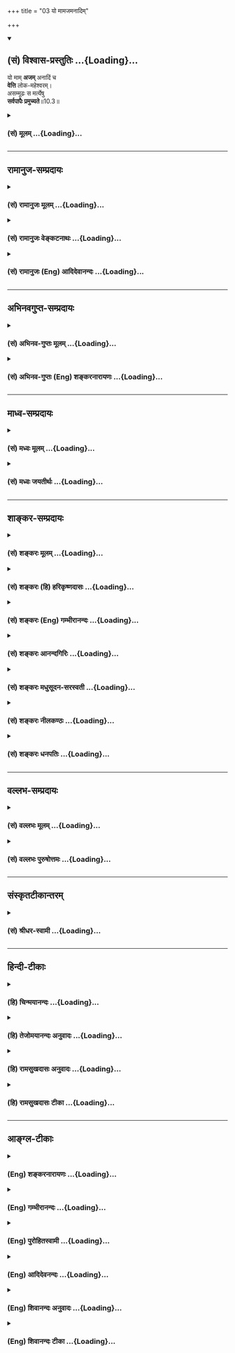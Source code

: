 +++
title = "03 यो मामजमनादिम्"

+++
<div class="js_include" newlevelforh1="2" title="(सं) विश्वास-प्रस्तुतिः" unfilled url="/mahAbhAratam/shlokashaH/06-bhIShma-parva/03-bhagavad-gItA-parva/saMskRtam/vishvAsa-prastutiH/10_vibhUti-vistAra-yoga/03_yo_mAmajamanAdim.md">
<details open><summary><h2>(सं) विश्वास-प्रस्तुतिः ...{Loading}...</h2></summary>

यो माम् **अजम्** अनादिं च  
**वेत्ति** लोक-महेश्वरम्।  
असम्मूढः स मर्त्येषु  
**सर्वपापैः प्रमुच्यते**॥10.3॥
</details>
</div>
<div class="js_include collapsed" newlevelforh1="3" title="(सं) मूलम्" unfilled url="/mahAbhAratam/shlokashaH/06-bhIShma-parva/03-bhagavad-gItA-parva/saMskRtam/mUlam/10_vibhUti-vistAra-yoga/03_yo_mAmajamanAdim.md">
<details><summary><h3>(सं) मूलम् ...{Loading}...</h3></summary>

यो मामजमनादिं च वेत्ति लोकमहेश्वरम्।  
असम्मूढः स मर्त्येषु सर्वपापैः प्रमुच्यते।।10.3।।
</details>
</div>


_________________
## रामानुज-सम्प्रदायः
<div class="js_include collapsed" newlevelforh1="3" title="(सं) रामानुजः मूलम्" unfilled url="/mahAbhAratam/shlokashaH/06-bhIShma-parva/03-bhagavad-gItA-parva/saMskRtam/rAmAnujaH/mUlam/10_vibhUti-vistAra-yoga/03_yo_mAmajamanAdim.md">
<details><summary><h3>(सं) रामानुजः मूलम् ...{Loading}...</h3></summary>

।।10.3।। न जायते इति अजः; अनेन विकारिद्रव्याद् अचेतनात् तत्संसृष्टात्
संसारिचेतनात् च विसजातीयत्वम् उक्तम् संसारिचेतनस्य हि
कर्मकृताचित्संसर्गो जन्म।  
  
**अनादिम्** इति अनेन पदेन आदिमतः अजात् मुक्तात्मनः विसजातीयत्वम् उक्तम्।
मुक्तात्मनो हि अजत्वम् आदिमत्; तस्य हेयसम्बन्धस्य पूर्ववृत्तत्वात्
तदर्हता अस्ति; अतः अनादिम् इति अनेन तदनर्हतया तत्प्रत्यनीकता
उच्यतेनिरवद्यम् (श्वे॰ उ॰ 6।19) इत्यादिश्रुत्या च। एवं
हेयसम्बन्धप्रत्यनीकस्वरूपतया तदनर्हं **मां लोकमहेश्वरं** लोकेश्वराणाम्
अपि ईश्वरं **मर्त्येषु असंमूढो यो वेत्ति** इतरसजातीयतया एकीकृत्य मोहः
संमोहः तद्रहितोऽसंमूढः स मद्भक्त्युत्पत्तिविरोधिभिः सर्वैः **पापैः
प्रमुच्यते।  
  
एतद् उक्तं भवति -- लोके मनुष्याणां राजा इतरमनुष्यसाजीतयः; केनचित् कर्मणा
तदाधिपत्यं प्राप्तः; तथा देवानाम् अधिपतिः अपि; तथा ब्रह्माण्डाधिपतिः अपि
इतरसंसारिसजातीयः तस्यापि भावनात्रयान्तर्गतत्वात्यो ब्रह्माणं विदधाति
(श्वे॰ उ॰ 6।18) इति श्रुतेः च। तथा अन्ये अपि ये केचन अणिमाद्यैश्वर्यं
प्राप्ताः। अयं तु लोकमहेश्वरः -- कार्यकारणावस्थाद् अचेतनाद् बद्धात्
मुक्तात् च चेतनाद् ईशितव्यात् सर्वस्मात्
निखिलहेयप्रत्यनीकानवधिकातिशयासंख्येयकल्याणैकतानतया नियमनैकस्वस्वभावतया च
विसजातीय इति; इतरसजातीयतामोहरहितो यो मां वेत्ति स सर्वैः पापैः
प्रमुच्यते इति। एवं स्वस्वभावानुसंधानेन भक्त्युत्पत्तिविरोधिपापनिरसनं
विरोधिनिरसनाद् एव अर्थतो भक्त्युत्पत्तिं च प्रतिपाद्य
स्वैश्वर्यस्वकल्याणगुणगणप्रपञ्चानुसंधानेन भक्तिवृद्धिप्रकारम् आह --**

</details>
</div>
<div class="js_include collapsed" newlevelforh1="3" title="(सं) रामानुजः वेङ्कटनाथः" unfilled url="/mahAbhAratam/shlokashaH/06-bhIShma-parva/03-bhagavad-gItA-parva/saMskRtam/rAmAnujaH/venkaTanAthaH/10_vibhUti-vistAra-yoga/03_yo_mAmajamanAdim.md">
<details><summary><h3>(सं) रामानुजः वेङ्कटनाथः ...{Loading}...</h3></summary>

  
  
।।10.3।। देवादिभिरप्यवेदनीयत्वकथनस्य वक्ष्यमाणोपयोगं व्यञ्जयन्यो माम्
इतिश्लोकाभिप्रेतमाह -- तदेतदिति। यो वेत्ति
इत्यनुवादरूपत्वप्रतीतावप्यर्थतः फलानुवादेनोपायविधाने
तात्पर्यमित्यभिप्रायेणउपायमाहेत्युक्तम्। अजशब्दस्य व्यवच्छेद्यप्रदर्शनाय
व्युत्पत्तिं तावदाहन जायत इत्यज इति। विशेषणसामर्थ्यफलितां
तदुचिताद्व्यवच्छेद्याद्व्यावृत्तिमाहअनेनेति। विकारिद्रव्यात्तत्संसृष्टादित्युभाभ्यां
व्यवच्छेदयोग्यत्वं दर्शितम्। अजो नित्यः शाश्वतः \[कठो.1।2।18\]
इत्यादिभिर्नित्यस्य जीवस्य
कथमचित्संसर्गमात्रेणाजशब्दव्यवच्छेद्यत्वमित्यत्राहसंसारिचेतनस्येति।
ईश्वरस्यापि सर्वशरीरतया,तत्तदचित्संसर्गस्य
विद्यमानत्वात्तद्व्युदासायकर्मकृतेत्युक्तम्। मुक्तस्यापि
स्वरूपानादित्वमस्ति ततः कथं व्यवच्छेद्यत्वमित्यत्राहमुक्तात्मनो
ह्यजत्वमादिमदिति। अजत्ववेषेणानादित्वमिह विवक्षितम्।
स्वरूपानाद्गित्वविवक्षायां तु पौनरुक्त्यमिति भावः।
मुक्तदशायामचित्संसर्गो नास्ति; प्राचीनसंसर्गविवक्षायां
बद्धादेर्व्यवच्छेदः स्यात् अतस्तदानीन्तनस्वरूपाद्व्यावृत्तिः कथमुक्ता
स्यादित्यत्राह -- तस्येति। सहकारिसन्निधौ कुर्वत्स्वभावत्वं
सहकार्यभावप्रयुक्तकार्याभाववत्त्वमपि हि योग्यतेत्यभिप्रायः।
कालविशेषावच्छेदरहितनिरवद्यत्वविधायकश्रुत्या च अयमर्थसिद्ध इत्याह --
निरवद्यमिति। अन्वयार्थमाह -- एवमिति। देवैर्महर्षिभिश्च दुर्लभं ज्ञानं
मन्दप्रज्ञेषु मर्त्येषु भाग्यवशात्कस्यचिज्जायत इति
निर्धारणार्थत्वमुचितम्। उत्तरार्धे च फलनिर्देशेनासम्मूढमर्त्यशब्दयोः
समुचितान्वयो नास्ति;यो मामेवमसम्मूढो जानाति पुरुषोत्तमम् \[15।19\] इति च
वक्ष्यमाणच्छायाऽत्र युक्तेत्यभिप्रायेणमर्त्येष्वसम्मूढो यो
वेत्तीत्युक्तम्। असम्मूढशब्दार्थं वक्तुमुपसर्गाभिप्रेतमर्थं व्यञ्जयति --
इतरेति। एतां विभूतिं योगं च मम यो वेत्ति तत्त्वतः। सोऽविकम्प्येन योगेन
युज्यते नात्र संशयः \[10।7\] इत्यनन्तरमेव वक्ष्यमाणत्वादत्रापि
तदुपयुक्तपापविमोक्ष एवाभिप्रेत
इत्यभिप्रायेणमद्भक्त्युत्पत्तिविरोधिभिरित्युक्तम्।  
  
लोकमहेश्वरे परस्मिन् प्रतिपन्ने चाप्रतिपन्ने च न सम्मोहप्रसङ्गः येन
तन्निषेधः स्यात्; कथं च ब्रह्मरुद्रसनकादिषु जीवत्सु परमपुरुषस्यैव
लोकमहेश्वरत्वम् कथं वा बद्धमुक्तविलक्षणत्वेऽपि
नित्यसूरिवर्गाद्व्यवच्छेदः इत्यादिशङ्कायां सम्मोहोदयतदभावप्रकारौ
विवृणोति -- एतदुक्तमिति। तत्तदधिपतीनामपि लोके
तत्तत्सजातीयत्वदर्शनादत्रापि सामान्यतोऽवगते शङ्कावकाशः।
मनुष्यदेवाधिपतिप्रभृतिवदण्डाधिपतिप्रभृतेरपि
कर्मविशेषमूलपरिमितदेशकालविषयभगवत्सङ्कल्पाधीनैश्वर्ययोगितया भगवत
एवोत्तरावधिरहितमैश्वर्यम्। लोकमहेश्वरशब्देन सर्वगोचरैश्वर्यस्य
विवक्षितत्वादेव नित्यानामपि व्यवच्छदसिद्धिरिति भावः। सजातीयस्य
कथमधिकत्वसिद्धिरित्यत्रोक्तंकेनचित्कर्मणेति। कथं
ब्रह्माण्डाधिपतेस्तदधीनस्वरूपस्थितिप्रवृत्तिभिरितरसंसारिभिः
साजात्यमित्यत्राहतस्यापीति। कर्मभावनाब्रह्मभावनोभयभावनेति भावनात्रयम्।
तेषामपि भावनात्रययोगादिकं भगवत्पराशरशौनकादिभिः प्रपञ्चितम् यथा
हिरण्यगर्भादीनुपक्रम्यअशुद्धास्ते समस्तास्तु देवाद्याः कर्मयोनयः
\[वि.पु.6।7।7\] इतिआब्रह्मस्तम्बपर्यन्ता जगदन्तर्व्यवस्थिताः। प्राणिनः
कर्मजनितसंसारवशवर्तिनः। यतस्ततो न ते ध्याने ध्यानिनामुपकारकाः इति।
प्रतिबुद्धैरनुपास्यत्वं भगवदधीनत्वं च पञ्चम एव वेदे सुव्यक्तंब्रह्माणं
शितिकण्ठं च याश्चान्या देवताः स्मृताः। प्रतिबुद्धा न सेवन्ते
यस्मात्परिमितं फलम् \[म.भा.12।341।36\]एतौ द्वौ विबुधश्रेष्ठौ
प्रसादक्रोधजौ स्मृतौ। तदादर्शितपन्थानौ सृष्टिसंहारकारकौ
\[म.भा.12।341।19\] इत्यादिभिः। भावनात्रयान्वयेन सह हिरण्यगर्भस्य
कार्यत्वादिसमुच्चयार्थः चशब्दः।
सनकसनत्कुमाररुद्रादिब्रह्मकुमारवर्गमभिप्रेत्याहतथान्येऽपीति। अणिमादीति
अणिमा महिमा च तथा लघिमा गरिमा वशित्वमैश्वर्यम्। प्राप्तिः प्राकाम्यं
चेत्यष्टैश्वर्याणि योगयुक्तस्य \[ \] तानि च
कर्माधीनभगवत्सङ्कल्पाधीनान्येव। रौद्रस्याणिमाद्यैश्वर्यस्य
क्वचिदकृत्रिमत्वोक्तिरपि जन्मप्रभृतिसिद्धतामाह अन्यथामहादेवः
सर्व(यज्ञे)मेधे महात्मा हुत्वाऽऽत्मानं देवदेवो बभूव \[म.भा.12।20।12\]
इत्यादिभिर्विरोधात्। लोकशब्दो लोक्यत इति व्युत्त्पत्त्या सर्वसङ्ग्राहक
इत्यभिप्रायेणाहकार्येति। निखिलेत्यादिकं
महच्छब्दस्याभिप्रेतविवरणम्नियमनैकस्वभावतयेति ईश्वरशब्दस्य।  
  

</details>
</div>
<div class="js_include collapsed" newlevelforh1="3" title="(सं) रामानुजः (Eng) आदिदेवानन्दः" unfilled url="/mahAbhAratam/shlokashaH/06-bhIShma-parva/03-bhagavad-gItA-parva/saMskRtam/rAmAnujaH/english/AdidevAnandaH/10_vibhUti-vistAra-yoga/03_yo_mAmajamanAdim.md">
<details><summary><h3>(सं) रामानुजः (Eng) आदिदेवानन्दः ...{Loading}...</h3></summary>

10.3 He who exists 'without being born' at any particular time unlike other beings is 'unborn' in the sense of being eternal. For, this attribute denotes a unie state distinct in kind both from insentient things which are subject to modifications, and from the self in Its state of involvement in Samsara when It is united with insentient matter. In that state the birth of the self involved in matter is generated by Karma. The temr 'Anadi', or without beginning, is used to distinguish the state of the Lord, which is distinct in kind, from that of the liberated state which is birthless but can be said to have a beginning. For, to the liberated self, the state of liberation has a beginning, because, in regard to this, conjunction with matter which deserves to be abandoned, existed previously. Hence the term 'Anadi'
implies that the Lord is without such conjunction and does not deserve the same description. The Sruti also says: 'Him who is stainless' (Sve.
U., 4.19). Thus, he who is undeluded among the mortals understands Me as
'the great Lord of the worlds,' as the Lord of the lords of the worlds.
My nature is incompatible with association with evil which has to be given up. What is called 'delusion' is the wrong knowledge of taking Me as one among other entities of the same kind. To be bereft of this delusion is to be 'undeluded'. Such a person is released from all sins which stand against the rise of Bhakti to Me. The meaning is this: In this world, the king who rules over men is only like all those men. He has become a ruler by some good Karma. Such is not the case with the Lord of the gods (the Supreme Being). Even the lord of the cosmic egg
(Brahma) is of the same class as other beings in Samsara, because he too is a created being coming within the threefold classification of beings according to the three innate tendencies for growth - namely Karma-bhavana, Brahma-bhavana and Ubhaya-bhavana. These three are described respectively as fitness to practise work alone, fitness to practise meditation alone and fitness to practise both together. Brahma comes under the third group. The Sruti also says, 'He who creates Brahma' (Sve. U., 6.18). The same is the case with all those who have acired the eight superhuman powers like becoming atomic etc. But I, the Supreme Being, is the great Lord of the worlds. He who is not subject to the delusion of regarding Me as of the same order as others, - such a person knows Me as distinct in kind from non-conscient matter in its states as cause and effect, from the self whether bound or free, and from everything else, on account of all of them being subject to My control. I am antagonistic to all that is evil and I am the sole centre of innumerable auspicious attributes, unsurpassed and incomparable. It is also My inherent nature to be the controller of everything. One who understands Me to be all this is released from every sin. Thus, after showing the annihilation, by meditation on His nature, of all evil impeding the rise of Bhakti, and also of the rise of devotion, through implication, by the destruction of such opposing factors, Sri Krsna now explains the way in which Bhakti develops by meditation on His sovereign power and on the multitude of His auspicious attributes:

</details>
</div>


_________________
## अभिनवगुप्त-सम्प्रदायः
<div class="js_include collapsed" newlevelforh1="3" title="(सं) अभिनव-गुप्तः मूलम्" unfilled url="/mahAbhAratam/shlokashaH/06-bhIShma-parva/03-bhagavad-gItA-parva/saMskRtam/abhinava-guptaH/mUlam/10_vibhUti-vistAra-yoga/03_yo_mAmajamanAdim.md">
<details><summary><h3>(सं) अभिनव-गुप्तः मूलम् ...{Loading}...</h3></summary>

।।10.1 -- 10.5।। प्राक्तनैर्नवभिरध्यायैर्य एवार्थो लक्षितः; स एव
प्रतिपदपाठैरस्मिन्नध्याये प्रतायते। तथा चाह -- भूय एव इति। उक्तमेवार्थं
स्फुटीकर्तुं +++(;N;K विस्पष्टीकर्तुं)+++ पुनः कथ्यमानं श्रृण्विति। अर्जुनोऽपि
एवमेवाभिधास्यति भूयः कथय +++(X; 18)+++ इति। इत्यध्यायतात्पर्यम्। शिष्टं
निगदव्याख्यातमिति ( -- व्याख्यानमिति) किं पुनरुक्तेन सन्दिग्धं तु
निर्णेष्यते। भूय इत्यादि पृथग्विधा इत्यन्तम्। असंमोहः उत्साहः।

</details>
</div>
<div class="js_include collapsed" newlevelforh1="3" title="(सं) अभिनव-गुप्तः (Eng) शङ्करनारायणः" unfilled url="/mahAbhAratam/shlokashaH/06-bhIShma-parva/03-bhagavad-gItA-parva/saMskRtam/abhinava-guptaH/english/shankaranArAyaNaH/10_vibhUti-vistAra-yoga/03_yo_mAmajamanAdim.md">
<details><summary><h3>(सं) अभिनव-गुप्तः (Eng) शङ्करनारायणः ...{Loading}...</h3></summary>

10.3 See Comment under 10.5

</details>
</div>


_________________
## माध्व-सम्प्रदायः
<div class="js_include collapsed" newlevelforh1="3" title="(सं) मध्वः मूलम्" unfilled url="/mahAbhAratam/shlokashaH/06-bhIShma-parva/03-bhagavad-gItA-parva/saMskRtam/madhvaH/mUlam/10_vibhUti-vistAra-yoga/03_yo_mAmajamanAdim.md">
<details><summary><h3>(सं) मध्वः मूलम् ...{Loading}...</h3></summary>

।।10.3।। अनश्चेष्टयिता आदिश्च सर्वस्येत्यनादिः। अजत्वेन सिद्धेरितरस्य।

</details>
</div>
<div class="js_include collapsed" newlevelforh1="3" title="(सं) मध्वः जयतीर्थः" unfilled url="/mahAbhAratam/shlokashaH/06-bhIShma-parva/03-bhagavad-gItA-parva/saMskRtam/madhvaH/jayatIrthaH/10_vibhUti-vistAra-yoga/03_yo_mAmajamanAdim.md">
<details><summary><h3>(सं) मध्वः जयतीर्थः ...{Loading}...</h3></summary>

।।10.3।। अजशब्दागतार्थतयाऽनादिशब्दं व्याचष्टे -- **अन** इति।
सर्वस्येत्युभयशेषः। अन्तर्णीतण्यर्थादनतेः पचाद्यच्। न विद्यते
आदिकारणमस्येत्यनादिरिति अन्ये; तदसत् आर्थिकपुनरुक्तेरपरिहारादित्याह --
**अजत्वेने**ति। इतरस्य कारणराहित्यस्य। अजत्वे हेतुरयमुच्यत इति चेत्;
मेवम् तज्ज्ञापकविभक्त्याद्यभावात्। गत्यन्तराभावे हि गमनिकैषा। चेष्ट
कत्वं प्रागनुक्तं कथमनूद्यते इति चेत्; न प्रभावे सर्वस्यान्तर्भावात्।

</details>
</div>


_________________
## शाङ्कर-सम्प्रदायः
<div class="js_include collapsed" newlevelforh1="3" title="(सं) शङ्करः मूलम्" unfilled url="/mahAbhAratam/shlokashaH/06-bhIShma-parva/03-bhagavad-gItA-parva/saMskRtam/shankaraH/mUlam/10_vibhUti-vistAra-yoga/03_yo_mAmajamanAdim.md">
<details><summary><h3>(सं) शङ्करः मूलम् ...{Loading}...</h3></summary>

।।10.3।। --,**यः माम् अजम् अनादिं** च; यस्मात् अहम् आदिः देवानां
महर्षीणां च; न मम अन्यः आदिः विद्यते अतः अहम् अजः अनादिश्च अनादित्वम्
अजत्वे हेतुः; तं माम् अजम् अनादिं च यः **वेत्ति** विजानाति
**लोकमहेश्वरं** लोकानां महान्तम् ईश्वरं तुरीयम् अज्ञानतत्कार्यवर्जितम्
**असंमूढः** संमोहवर्जितः **सः मर्त्येषु** मनुष्येषु; **सर्वपापैः**
सर्वैः पापैः मतिपूर्वामतिपूर्वकृतैः **प्रमुच्यते**
प्रमोक्ष्यते।। इतश्चाहं महेश्वरो लोकानाम् --,

</details>
</div>
<div class="js_include collapsed" newlevelforh1="3" title="(सं) शङ्करः (हि) हरिकृष्णदासः" unfilled url="/mahAbhAratam/shlokashaH/06-bhIShma-parva/03-bhagavad-gItA-parva/saMskRtam/shankaraH/hindI/harikRShNadAsaH/10_vibhUti-vistAra-yoga/03_yo_mAmajamanAdim.md">
<details><summary><h3>(सं) शङ्करः (हि) हरिकृष्णदासः ...{Loading}...</h3></summary>

।।10.3।। तथा --, क्योंकि मैं महर्षियोंका और देवोंका आदिकारण हूँ; मेरा आदि
दूसरा कोई नहीं है; इसलिये मैं अजन्मा और अनादि हूँ। अनादित्व ही जन्मरहित
होनेमें कारण है। इस प्रकार जो मुझे जन्मरहित अनादि और लोकोंका महान् ईश्वर
अर्थात् अज्ञान और उसके कार्यसे रहित ( जाग्रत; स्वप्न; सुषुप्ति -- इन
तीनों अवस्थाओंसे अतीत ) चतुर्थ अवस्थायुक्त जानता है; वह ( इस प्रकार
जाननेवाला ) मनुष्योंमें ज्ञानी है अर्थात् मोहसे रहित श्रेष्ठ पुरुष है और
वह जानबूझकर किये हुए या बिना जाने किये हुए सभी पापोंसे मुक्त हो जाता है।

</details>
</div>
<div class="js_include collapsed" newlevelforh1="3" title="(सं) शङ्करः (Eng) गम्भीरानन्दः" unfilled url="/mahAbhAratam/shlokashaH/06-bhIShma-parva/03-bhagavad-gItA-parva/saMskRtam/shankaraH/english/gambhIrAnandaH/10_vibhUti-vistAra-yoga/03_yo_mAmajamanAdim.md">
<details><summary><h3>(सं) शङ्करः (Eng) गम्भीरानन्दः ...{Loading}...</h3></summary>

10.3 Yah, he who; vetti, knows; mam, Me; ajam, the birthless; and
anadim, the beginningless: Since I am the source of the gods and the
great sages, and nothing else exists as My origin, therefore I am
birthless and beginningless. Being without an origin is the cause of
being birthless. He who knows Me who am thus birthless and
beginningless, and loka-maheswaram, the great Lord of the worlds, the
transcendental One devoid of ignorance and its effects; sah, he; the
asammudhah, undeluded one; martyesu, among mortals, among human beings;
pramucyate, becomes freed; sarva-papaih, from all sins-committed
knowingly or unknowingly. 'For the following reason also I am the great
Lord of the worlds:'

</details>
</div>
<div class="js_include collapsed" newlevelforh1="3" title="(सं) शङ्करः आनन्दगिरिः" unfilled url="/mahAbhAratam/shlokashaH/06-bhIShma-parva/03-bhagavad-gItA-parva/saMskRtam/shankaraH/AnandagiriH/10_vibhUti-vistAra-yoga/03_yo_mAmajamanAdim.md">
<details><summary><h3>(सं) शङ्करः आनन्दगिरिः ...{Loading}...</h3></summary>

।।10.3।। इतश्च कश्चिदेव भगवत्प्रभावं वेत्तीत्याह -- **किञ्चेति।** कोऽसौ
प्रभावो भगवतो यं बहवो न विदुरित्यपेक्षायां पारमार्थिकं प्रभावं तद्धीफलं
च कथयति -- **यो मामिति।** पदद्वयापौनरुक्त्यमाह -- **अनादित्वमिति।**

</details>
</div>
<div class="js_include collapsed" newlevelforh1="3" title="(सं) शङ्करः मधुसूदन-सरस्वती" unfilled url="/mahAbhAratam/shlokashaH/06-bhIShma-parva/03-bhagavad-gItA-parva/saMskRtam/shankaraH/madhusUdana-sarasvatI/10_vibhUti-vistAra-yoga/03_yo_mAmajamanAdim.md">
<details><summary><h3>(सं) शङ्करः मधुसूदन-सरस्वती ...{Loading}...</h3></summary>

।।10.3।। महाफलत्वाच्च कश्चिदेव भगवतः प्रभावं वेत्तीत्याह --
सर्वकारणत्वान्न विद्यते आदिः कारणं यस्य तमनादिं अनादित्वादजं जन्मशून्यं
लोकानां महान्तमीश्वरं च मां यो वेत्ति स मर्त्येषु मनुष्येषु मध्ये
असंमूढः सन्मोहवर्जितः सर्वैः पापैर्मतिपूर्वकृतैरपि प्रमुच्यते प्रकर्षेण
कारणोच्छेदात्तत्संस्काराभावरूपेण मुच्यते मुक्तो भवति।

</details>
</div>
<div class="js_include collapsed" newlevelforh1="3" title="(सं) शङ्करः नीलकण्ठः" unfilled url="/mahAbhAratam/shlokashaH/06-bhIShma-parva/03-bhagavad-gItA-parva/saMskRtam/shankaraH/nIlakaNThaH/10_vibhUti-vistAra-yoga/03_yo_mAmajamanAdim.md">
<details><summary><h3>(सं) शङ्करः नीलकण्ठः ...{Loading}...</h3></summary>

।।10.3।। कस्तर्हि त्वां वेत्तीत्यत आह -- **य इति।** योऽसंमूढः स मां
वेत्ति। स एव सर्वपापैः प्रमुच्यत इति संबन्धः।
जडाजडयोर्बुद्ध्यात्मनोरेकीभावेनान्योन्याध्यासलक्षणेन मूढः
संमूढस्तद्विपरीतोऽसंमूढस्तत्त्वज्ञानेन बाधिताध्यासः स
एवात्मवित्त्वादितरस्य जनिमनुभवन् मां प्रत्यगात्मानं लोकमहेश्वरमनादिं
आदिः कारणं तच्छून्यमतएवाजमजातं वेत्ति स सर्वैः कृतैः क्रियमाणैर्वा पापैः
प्रमुच्यते मर्त्येषु मध्ये।

</details>
</div>
<div class="js_include collapsed" newlevelforh1="3" title="(सं) शङ्करः धनपतिः" unfilled url="/mahAbhAratam/shlokashaH/06-bhIShma-parva/03-bhagavad-gItA-parva/saMskRtam/shankaraH/dhanapatiH/10_vibhUti-vistAra-yoga/03_yo_mAmajamanAdim.md">
<details><summary><h3>(सं) शङ्करः धनपतिः ...{Loading}...</h3></summary>

।।10.3।। अजत्वेन सर्वभूतमहेश्वरत्वेन च मज्ज्ञानं केषांचिदसंमूढानां
सुरादीनां भवति तु एतावानीश्वर प्रभावः इदं परमेश्वरस्य
जन्मेत्यतस्तावज्ज्ञानेन केवलं सर्वपापैः प्रमुच्यन्ते नतु प्रभववर्णने
शक्ता भवन्तीत्यतः स्वप्रभवमहमेव वक्ष्यामीत्यभिप्रायेणाह -- य इति। यो
मानीश्वरं सर्वकारणं कारणवर्जितमतएवाजमुत्पत्तिरहितं लोकानां महान्तमीश्वरं
निरति शयैस्वर्यवन्तं वेत्ति परमात्मानादित्वेनाजः सर्वलोकमहेश्वर इति यो
जानाति स मर्त्येषु असंमूढः। संमोहो नाम देहेन्द्रियादिविलक्षण
ईश्वरादिभिन्नोऽकर्ताऽभोक्ता चाहमिति स्वस्वरुपास्फुरणं तेन मत्कृपया रहितः
सर्वैः ज्ञाताज्ञातै संचितक्रियमाणैः
प्रकर्षेणाविद्यानिवृत्तिपूर्वकमुच्यते।

</details>
</div>


_________________
## वल्लभ-सम्प्रदायः
<div class="js_include collapsed" newlevelforh1="3" title="(सं) वल्लभः मूलम्" unfilled url="/mahAbhAratam/shlokashaH/06-bhIShma-parva/03-bhagavad-gItA-parva/saMskRtam/vallabhaH/mUlam/10_vibhUti-vistAra-yoga/03_yo_mAmajamanAdim.md">
<details><summary><h3>(सं) वल्लभः मूलम् ...{Loading}...</h3></summary>

।।10.3।। अत एव मन्त्रद्रष्टृभिरप्यनुलभ्यमानप्रभवत्वादहमज एव
श्रौतानुभवगम्यः; अन्यत्तु गुणप्रकृतिवियदादि जायते एवमतः तस्माद्वा
एतस्मादात्मन आकाशः सम्भूतः \[तै.उ.2।1\] इत्यादिश्रुतेः। तत्संसृष्टा
जीवाश्च हिरण्यगर्भः समवर्त्तताग्रे भूतस्य जातः पतिरेक आसीत्
\[ऋक्सं.8।7।3।1यजुस्सं.23।1\] इत्यादिश्रुतेः। अनादिरप्यहमेव मुक्तात्मा
अजो भवामि। यद्यपि नचाऽनादिरित्येतदर्थमुक्तमनादिरिति अन्यथा
एकार्थवाचकत्वे पृथङ्निरूपणं न कृतं स्यात्। अतएवाधस्ताज्जाता गुणसंसृष्टाः
सर्वे ये लोकास्तेषां **2महाश्वरो  
  
नियन्ताऽहं इत्येवम्भूतं मां मर्त्येष्वसम्मूढा यो वेत्ति मर्त्येषु
स्वेच्छया** 2सर्वे रर्थे2 **विजातीयविलक्षणं वेत्ति स सर्वपापैः
संसारहेतुभूतैः भक्त्युत्पात्ताविरोधिभिः** **प्रमुच्यत इति तथा ज्ञान
तवास्तु इति भावः।**

</details>
</div>
<div class="js_include collapsed" newlevelforh1="3" title="(सं) वल्लभः पुरुषोत्तमः" unfilled url="/mahAbhAratam/shlokashaH/06-bhIShma-parva/03-bhagavad-gItA-parva/saMskRtam/vallabhaH/puruShottamaH/10_vibhUti-vistAra-yoga/03_yo_mAmajamanAdim.md">
<details><summary><h3>(सं) वल्लभः पुरुषोत्तमः ...{Loading}...</h3></summary>

  
  
।।10.3।। एवं स्वकृपां विना स्वाज्ञानात् देवानां देवत्वमपि जातं
व्यर्थमेवेत्युक्त्वा स्वकृपया ज्ञानेन मनुष्याणामप्युत्तमत्वं भवतीत्याह
-- यो मामजमिति। यो मां मनुष्येषु च अजं जन्मादिदोषरहितम्; अनादिं
लीलादिभिर्नित्यमेवम्भूतमेव लोकमहेश्वरं लोकानां परमेश्वरं
कर्तुमन्यथाकर्तुं समर्थम्; असम्मूढः प्रमादरहितः सन् जानाति स सर्वपापैः
मद्भक्तिप्रतिबन्धरूपैः प्रमुच्यते प्रकर्षेण मुच्यतेः मनुष्यभावरहितो
देवरूपो भवतीत्यर्थः।  
  

</details>
</div>


_________________
## संस्कृतटीकान्तरम्
<div class="js_include collapsed" newlevelforh1="3" title="(सं) श्रीधर-स्वामी" unfilled url="/mahAbhAratam/shlokashaH/06-bhIShma-parva/03-bhagavad-gItA-parva/saMskRtam/shrIdhara-svAmI/10_vibhUti-vistAra-yoga/03_yo_mAmajamanAdim.md">
<details><summary><h3>(सं) श्रीधर-स्वामी ...{Loading}...</h3></summary>

।।10.3।। एवंभूतात्मज्ञाने फलमाह **-- यो मामिति।** सर्वकारणत्वादेव न
विद्यते आदिः कारणं यस्य तमनादिम्। अतएवाजं जन्मशून्यं लोकानां महेश्वरं च
मां यो वेत्ति स मनुष्येष्वसंमूढः संमोहरहतिः सन्सर्वपापैः प्रमुच्यते।

</details>
</div>


_________________
## हिन्दी-टीकाः
<div class="js_include collapsed" newlevelforh1="3" title="(हि) चिन्मयानन्दः" unfilled url="/mahAbhAratam/shlokashaH/06-bhIShma-parva/03-bhagavad-gItA-parva/hindI/chinmayAnandaH/10_vibhUti-vistAra-yoga/03_yo_mAmajamanAdim.md">
<details><summary><h3>(हि) चिन्मयानन्दः ...{Loading}...</h3></summary>

।।10.3।। जो मुझे जानता है यह जानना केवल भावना के प्रवाह में अथवा बुद्धि
के विचारों से जानना नहीं है; वरन् यह पूर्ण और वास्तविक आत्मानुभूति है;
जो आत्मा के साथ घनिष्ठ तादात्म्य के क्षणों में होती है। आत्मा को किसी
दृश्य के समान नहीं किन्तु स्वस्वरूप से इस प्रकार जानना है कि वह अजन्मा;
अनादि और सर्वलोकमहेश्वर है। जो लोग वेदान्त दर्शन की प्राचीन परम्परा से
कुछ परिचित हैं; उनके लिए उपर्युक्त ये तीन विशेषण अत्यन्त सारगर्भित हैं;
जबकि उससे अनभिज्ञ लोगों को ये विशेषण निरर्थक ही प्रतीत होंगे। अनात्म जड़
जगत् परिच्छिन्न है; जहाँ कि प्रत्येक वस्तु; प्राणी या अनुभव अनित्य हैं;
अर्थात् समस्त वस्तुएं आदि (जन्म) और अन्त (मत्यु) से युक्त हैं। असीम अनन्त
परमात्मा का कभी जन्म नहीं हो सकता; क्योंकि जो उत्पन्न हुआ है; वह
परिच्छिन्न है और किसी भी परिच्छिन्न वस्तु में अनन्त तत्त्व कभी अपने
अनन्त स्वरूप में व्यक्त नहीं हो सकता। स्थाणु (स्तम्भ) में जब भ्रान्ति से
पुरुष (या प्रेत) की प्रतीति होती है; तब पुरुष का नाश (अप्रतीति) हो सकता
है; क्योंकि वह उत्पन्न हुआ था। परन्तु; वास्तव में यह नहीं कहा जा सकता कि
स्थाणु ने प्रेत को जन्म दिया; अथवा स्तम्भ से प्रेत की उत्पत्ति हुई।
स्थाणु तो वहाँ पहले भी था; है और रहेगा। आत्मा नित्य सनातन है; इसलिए वह
जन्मरहित है। अन्य वस्तुओं का जन्म; स्थिति और नाश इस आत्मा में ही होता
है। तरंगे समुद्र से उत्पन्न होती हैं; परन्तु समुद्र स्वयं अजन्मा है।
प्रत्येक तरंग का आदि है; मध्य है और अन्त भी। किन्तु उन सबका सारतत्त्व इन
समस्त विकारों से सर्वथा मुक्त है और इसलिए; इस श्लोक में आत्मा को अनादि
विशेषण दिया गया है। लोकमहेश्वर लोक शब्द का अर्थ जगत् करने से इस संस्कृत
शब्द के व्यापक आशय की उपेक्षा हो जाती है। लोक शब्द जिस धातु से बनता है
उसका अर्थ है देखना; अनुभव करना। अत इसका सम्पूर्ण अर्थ होगा अनुभव का
क्षेत्र। हमारे दैनिक जीवन में भी इसी अर्थ में लोक शब्द का प्रयोग किया
जाता है; जैसे धनवानों का लोक; अपराधियों का लोक; विद्यार्थी लोक; कवियों
का लोक आदि। इसलिए; उसके व्यापक अर्थ में लोक शब्द से मात्र भौतिक जगत् ही
नहीं; बल्कि भावनाओं एवं विचारों के जगत् का भी बोध होता है। इस प्रकार;
मेरा लोक वह है; जो मैं अपने शरीर; मन और बुद्धि के द्वारा अनुभव करता हूँ।
यह तो स्पष्ट है कि जब तक मुझे इनका निरन्तर भान नहीं होता तब तक ये अनुभव
मेरे नहीं हो सकते। यह चैतन्य तत्त्व; जिसके कारण ही मैं जीता हूँ और जगत्
का अनुभव करता हूँ; वास्तव में मेरे लोक का ईश्वर होना ही चाहिए। जो मेरे
व्यष्टि के विषय में सत्य है; वही जगत् के समस्त प्राणियों के विषय में भी
सत्य है; क्योंकि आत्मा सर्वत्र एक ही है। इस समष्टि लोक का शासक; महान्
ईश्वर स्वयं परमात्मा ही हो सकता है। यह लोक महेश्वर शब्द का वास्तविक अर्थ
है। ईश्वर कोई निरंकुश एवं क्रूर शासक अथवा आकाश में बैठा कोई सुल्तान
नहीं। आत्मा हमारे लोक का ईश्वर ऐसे ही है; जैसे; दिन के समय सूर्य इस
बाह्य जगत् का स्वामी है; क्योंकि वही जगत् को प्रकाशित करता है। जो मुझे
अजन्मा; अनादि और लोक महेश्वर के रूप में जानता है; वह संमोहरहित हो जाता
है। स्थाणु में प्रेत देखकर भयभीत व्यक्ति जैसे ही उस स्थाणु को पहचानता
है; वैसे ही वह मोह और भ्रान्ति से मुक्त हो जाता है। हिन्दू धर्म में पाप
की कल्पना किसी विकराल अवश्यंभाविता का भयंकर चित्र नहीं है। मनुष्य अपने
पापों के लिए दण्डित नहीं; वरन् अपने पापों के द्वारा ही दण्डित होता है।
पाप वह स्वअपमानजनक कर्म है; जिसका कारण है मनुष्य को अपने वास्तविक स्वरूप
का अज्ञान। जब कोई व्यक्ति अपने शुद्ध आत्मस्वरूप से भटक कर दूर चला जाता
है; तब वह जगत् की घटनाओं के साथ तादात्म्य कर सुखदुख का अनुभव करता है। वह
जगत् में इस प्रकार व्यवहार करता है; मानो वह एक घृणित मांसपिण्ड ही है;
अथवा स्पन्दनशील भावनाओं की गठरी अथवा विचारों का समूह मात्र है। उसका यह
व्यवहार अपनी एकमेव अद्वितीय ईश्वरीय; दिव्य प्रतिष्ठा का अपमान ही है। ऐसे
कर्म और विचार मनुष्य को निम्न स्तर के भोगों में आसक्त कर बाँध देते हैं;
जिसके कारण वह उनसे ऊपर उठकर वास्तविक पूर्णत्व के शिखर तक कभी नहीं पहुँच
पाता। आत्मस्वरूप को पहचान कर उसमें दृढ़ निष्ठा प्राप्त कर लेने पर वह
व्यक्ति पुन कभी पापकर्म में प्रवृत्त नहीं होता। पापवृत्तियाँ वे विषैले
फोड़े हैं; जिनके कारण हम अपनी परिच्छिन्नताओं की पीड़ा और बंधनों के दुख
सहते रहते हैं। जिस क्षण हम अपने आत्मस्वरूप को पहचानते हैं कि वह अजन्मा
और अनादि है तथा उसका विकारी और विनाशी उपाधियों के साथ कोई सम्बन्ध नहीं
है; उस समय हम वह सब कुछ प्राप्त कर लेते हैं जो जीवन में प्राप्तव्य है;
और वह सब कुछ जान लेते हैं जो ज्ञातव्य है। ऐसा सम्यक् तत्त्वदर्शी पुरुष
स्वयं ही लोकमहेश्वर बन जाता है। निम्न कारण से भी आत्मा लोकमहेश्वर है --

</details>
</div>
<div class="js_include collapsed" newlevelforh1="3" title="(हि) तेजोमयानन्दः अनुवादः" unfilled url="/mahAbhAratam/shlokashaH/06-bhIShma-parva/03-bhagavad-gItA-parva/hindI/tejomayAnandaH/anuvAdaH/10_vibhUti-vistAra-yoga/03_yo_mAmajamanAdim.md">
<details><summary><h3>(हि) तेजोमयानन्दः अनुवादः ...{Loading}...</h3></summary>

।।10.3।। जो मुझे अजन्मा, अनादि और लोकों के महान् ईश्वर के रूप में जानता
है, र्मत्य मनुष्यों में ऐसा संमोहरहित (ज्ञानी) पुरुष सब पापों से मुक्त
हो जाता है।।

</details>
</div>
<div class="js_include collapsed" newlevelforh1="3" title="(हि) रामसुखदासः अनुवादः" unfilled url="/mahAbhAratam/shlokashaH/06-bhIShma-parva/03-bhagavad-gItA-parva/hindI/rAmasukhadAsaH/anuvAdaH/10_vibhUti-vistAra-yoga/03_yo_mAmajamanAdim.md">
<details><summary><h3>(हि) रामसुखदासः अनुवादः ...{Loading}...</h3></summary>

।।10.3।। जो मनुष्य मुझे अजन्मा, अनादि और सम्पूर्ण लोकोंका महान् ईश्वर
जानता है अर्थात् दृढ़तासे मानता है, वह मनुष्योंमें असम्मूढ़ (जानकार) है
और वह सम्पूर्ण पापोंसे मुक्त हो जाता है।

</details>
</div>
<div class="js_include collapsed" newlevelforh1="3" title="(हि) रामसुखदासः टीका" unfilled url="/mahAbhAratam/shlokashaH/06-bhIShma-parva/03-bhagavad-gItA-parva/hindI/rAmasukhadAsaH/TIkA/10_vibhUti-vistAra-yoga/03_yo_mAmajamanAdim.md">
<details><summary><h3>(हि) रामसुखदासः टीका ...{Loading}...</h3></summary>

।।10.3।।***व्याख्या --'*यो मामजमनादिं च वेत्ति लोकमहेश्वरम्'--** पीछेके
श्लोकमें भगवान्के प्रकट होनेको जाननेका विषय नहीं बताया है। इस विषयको तो
मनुष्य भी नहीं जानता, पर जितना जाननेसे मनुष्य अपना कल्याण कर ले, उतना तो
वह जान ही सकता है। वह जानना अर्थात् मानना यह है कि भगवान् अज अर्थात्
जन्मरहित हैं। वे अनादि हैं अर्थात् यह जो काल कहा जाता है, जिसमें
आदि-अनादि शब्दोंका प्रयोग होता है, भगवान् उस कालके भी काल हैं। उन
कालातीत भगवान्में कालका भी आदि और अन्त हो जाता है। भगवान् सम्पूर्ण
लोकोंके महान् ईश्वर हैं अर्थात् स्वर्ग, पृथ्वी और पातालरूप जो त्रिलोकी
है तथा उस त्रिलोकीमें जितने प्राणी हैं और उन प्राणियोंपर शासन करनेवाले
(अलग-अलग अधिकार-प्राप्त) जितने ईश्वर (मालिक) हैं, उन सब ईश्वरोंके भी
महान् ईश्वर भगवान् हैं। इस प्रकार जाननेसे अर्थात् श्रद्धा-विश्वासपूर्वक
दृढ़तासे माननेसे मनुष्यको भगवान्के अज, अविनाशी और लोकमहेश्वर होनेमें कभी
किञ्चिन्मात्र भी सन्देह नहीं होता।

</details>
</div>


_________________
## आङ्ग्ल-टीकाः
<div class="js_include collapsed" newlevelforh1="3" title="(Eng) शङ्करनारायणः" unfilled url="/mahAbhAratam/shlokashaH/06-bhIShma-parva/03-bhagavad-gItA-parva/english/shankaranArAyaNaH/10_vibhUti-vistAra-yoga/03_yo_mAmajamanAdim.md">
<details><summary><h3>(Eng) शङ्करनारायणः ...{Loading}...</h3></summary>

10.3. Whosoever knows Me as the unborn and beginningless Absolute Lord of the universe, that person, not deluded among the mortals, is delivered from all sins.

</details>
</div>
<div class="js_include collapsed" newlevelforh1="3" title="(Eng) गम्भीरानन्दः" unfilled url="/mahAbhAratam/shlokashaH/06-bhIShma-parva/03-bhagavad-gItA-parva/english/gambhIrAnandaH/10_vibhUti-vistAra-yoga/03_yo_mAmajamanAdim.md">
<details><summary><h3>(Eng) गम्भीरानन्दः ...{Loading}...</h3></summary>

10.3 He who knows Me-the birthless, the beginningless, and the great Lord of the worlds, he, the undeluded one among mortals, becomes freed from all sins.

</details>
</div>
<div class="js_include collapsed" newlevelforh1="3" title="(Eng) पुरोहितस्वामी" unfilled url="/mahAbhAratam/shlokashaH/06-bhIShma-parva/03-bhagavad-gItA-parva/english/purohitasvAmI/10_vibhUti-vistAra-yoga/03_yo_mAmajamanAdim.md">
<details><summary><h3>(Eng) पुरोहितस्वामी ...{Loading}...</h3></summary>

10.3 He who knows Me as the unborn, without beginning, the Lord of the universe, he, stripped of his delusion, becomes free from all conceivable sin.

</details>
</div>
<div class="js_include collapsed" newlevelforh1="3" title="(Eng) आदिदेवनन्दः" unfilled url="/mahAbhAratam/shlokashaH/06-bhIShma-parva/03-bhagavad-gItA-parva/english/AdidevanandaH/10_vibhUti-vistAra-yoga/03_yo_mAmajamanAdim.md">
<details><summary><h3>(Eng) आदिदेवनन्दः ...{Loading}...</h3></summary>

10.3 He who knows Me as unborn and without a beginning and the great Lord of the worlds - he among the mortals is undeluded and is released from every sin.

</details>
</div>
<div class="js_include collapsed" newlevelforh1="3" title="(Eng) शिवानन्दः अनुवादः" unfilled url="/mahAbhAratam/shlokashaH/06-bhIShma-parva/03-bhagavad-gItA-parva/english/shivAnandaH/anuvAdaH/10_vibhUti-vistAra-yoga/03_yo_mAmajamanAdim.md">
<details><summary><h3>(Eng) शिवानन्दः अनुवादः ...{Loading}...</h3></summary>

10.3 He who knows Me as unborn and beginningless, as the great Lord of the worlds, he, among mortals, is undeluded and he is liberated from all sins.

</details>
</div>
<div class="js_include collapsed" newlevelforh1="3" title="(Eng) शिवानन्दः टीका" unfilled url="/mahAbhAratam/shlokashaH/06-bhIShma-parva/03-bhagavad-gItA-parva/english/shivAnandaH/TIkA/10_vibhUti-vistAra-yoga/03_yo_mAmajamanAdim.md">
<details><summary><h3>(Eng) शिवानन्दः टीका ...{Loading}...</h3></summary>

10.3 यः who; माम् Me; अजम् unborn; अनादिम् beginningless; च and; वेत्ति
knows; लोकमहेश्वरम् the great Lord of the worlds; असम्मूढः undeluded; सः
he; मर्त्येषु amongst mortals; सर्वपापैः from all sins; प्रमुच्यते is liberated. Commentary As the Supreme Being is the cause of all the worlds; He is beginningless. As He is the source of the gods and the great sages; there is no source for His existence. As He is beginningless He is unborn. He is the great Lord of all the worlds.Asammudhah Undeluded. He who has realised that his own innermost Self is not different from the Supreme Self is an undeluded person.
Through the removal of ignorance the delusion which is of the form of mutual superimposition between the Self and the notSelf is also removed.
He is freed from all sins done consciously or unconsciously in the three periods of time.The ignorant man removes his sins through the performance of expiatory acts (Prayaschitta) and enjoyment of the results. But he is not completely freed from all sins because he continues to do sinful actions through the force of evil Samskaras or impressions because he has not eradicated ignorance; the root cause of all sins; and its effect; egoism and superimposition or the feeling of I in the physical body. As he dies; swayed by the forces of evil Samskaras; he engages himself in doing sinful actions in the next birth.
But the sage of Selfrealisation is completely liberated from,all sins because ignorance; the root cause of all sins; and its effect; viz.; the mistaken notion that the body is the Self on account of mutual superimposition between the Self and the notSelf; is eradicated in toto along with the Samskaras and all the sins. The Samskaras are burnt completely like roasted seeds. Just as burnt seeds cannot germinate; so also the burnt Samskaras cannot generate further actions or future births.For the following reason also; I am the great Lord of the worlds.

</details>
</div>
